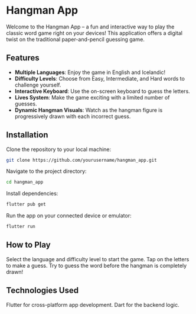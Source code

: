 # Hangman App

Welcome to the Hangman App – a fun and interactive way to play the classic word game right on your devices! This application offers a digital twist on the traditional paper-and-pencil guessing game.

## Features

- **Multiple Languages**: Enjoy the game in English and Icelandic!
- **Difficulty Levels**: Choose from Easy, Intermediate, and Hard words to challenge yourself.
- **Interactive Keyboard**: Use the on-screen keyboard to guess the letters.
- **Lives System**: Make the game exciting with a limited number of guesses.
- **Dynamic Hangman Visuals**: Watch as the hangman figure is progressively drawn with each incorrect guess.

## Installation

Clone the repository to your local machine:

```bash
git clone https://github.com/yourusername/hangman_app.git
```

Navigate to the project directory:
```bash
cd hangman_app
```

Install dependencies:
```bash
flutter pub get
```

Run the app on your connected device or emulator:
```bash
flutter run
```
## How to Play
Select the language and difficulty level to start the game.
Tap on the letters to make a guess.
Try to guess the word before the hangman is completely drawn!
## Technologies Used
Flutter for cross-platform app development.
Dart for the backend logic.
